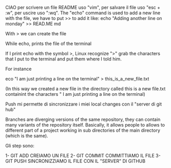 CIAO
per scrivere un file README uso "vim", per salvare il file uso "esc + :w", per uscire uso ":wq". The "echo" command is used to add a new line with the file, we have to put >> to add it like:
echo "Adding another line on monday" >> READ.ME md

With > we can create the file

While echo, prints the file of the terminal

If I print echo with the symbol >, Linux recognize ">" grab the characters that I put to the terminal and put them where I told him.

For instance

eco "I am just printing a line on the terminal" > this_is_a_new_file.txt

(In this way we created a new file in the directory called this is a new file.txt containint the characters " I am just printing a line on the terminal)

Push mi permette di sincronizzare i miei local changes con il "server di git hub"

Branches are diverging versions of the same repository, they can contain many variants of the repository itself. Basically, it allows people to allows to different part of a project working in sub directories of the main directory (which is the same).

Gli step sono:

1- GIT ADD      CREIAMO UN FILE
2- GIT COMMIT   COMMITTIAMO IL FILE
3- GIT PUSH     SINCRONIZZIAMO IL FILE CON IL "SERVER" DI GITHUB
